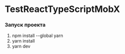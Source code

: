 # TestReactTypeScriptMobX

### Запуск проекта

1. npm install --global yarn 
2. yarn install 
3. yarn dev